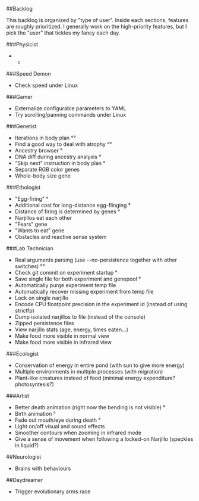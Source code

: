 ##Backlog

This backlog is organized by "type of user". Inside each sections, features are roughly prioritized.
I generally work on the high-priority features, but I pick the "user" that tickles my fancy each day.

###Physicist

* -

###Speed Demon

* Check speed under Linux

###Gamer

* Externalize configurable parameters to YAML
* Try scrolling/panning commands under Linux

###Genetist

* Iterations in body plan °°
* Find a good way to deal with atrophy °°
* Ancestry browser °
* DNA diff during ancestry analysis °
* "Skip next" instruction in body plan °
* Separate RGB color genes
* Whole-body size gene

###Ethologist

* "Egg-firing" °
* Additional cost for long-distance egg-flinging °
* Distance of firing is determined by genes °
* Narjillos eat each other
* "Fears" gene
* "Wants to eat" gene
* Obstacles and reactive sense system

###Lab Technician

* Real arguments parsing (use --no-persistence together with other switches) °°
* Check git commit on experiment startup °
* Save single file for both experiment and genepool °
* Automatically purge experiment temp file
* Automatically recover missing experiment from temp file
* Lock on single narjillo
* Encode CPU floatpoint precision in the experiment id (instead of using strictfp)
* Dump isolated narjillos to file (instead of the console)
* Zipped persistence files
* View narjillo stats (age, energy, times eaten...)
* Make food more visible in normal view
* Make food more visible in infrared view

###Ecologist

* Conservation of energy in entire pond (with sun to give more energy)
* Multiple environments in multiple processes (with migration)
* Plant-like creatures instead of food (minimal energy expenditure? photosyntesis?)

###Artist

* Better death animation (right now the bending is not visible) °
* Birth animation °
* Fade out mouth/eye during death °
* Light on/off visual and sound effects
* Smoother contours when zooming in infrared mode
* Give a sense of movement when following a locked-on Narjillo (speckles in liquid?)

##Neurologist

* Brains with behaviours

##Daydreamer

* Trigger evolutionary arms race
